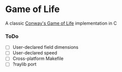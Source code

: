 # Game of Life
A classic [Conway's Game of Life](https://en.wikipedia.org/wiki/Conway's_Game_of_Life) implementation in C

### ToDo
- [ ] User-declared field dimensions
- [ ] User-declared speed
- [ ] Cross-platform Makefile
- [ ] ?raylib port
